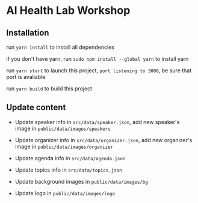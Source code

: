 # AI Health Lab Workshop

## Installation
run `yarn install` to install all dependencies

if you don't have yarn, run `sudo npm install --global yarn` to install yarn

run `yarn start` to launch this project, `port listening to 3000`, be sure that port is avaliable

run `yarn build` to build this project

## Update content
* Update speaker info in `src/data/speaker.json`, add new speaker's image in `public/data/images/speakers`
* Update organizer info in `src/data/organizer.json`, add new organizer's image in `public/data/images/organizer`
* Update agenda info in `src/data/agenda.json`
* Update topics info in `src/data/topics.json`

* Update background images in `public/data/images/bg`
* Update logo in `public/data/images/logo`
